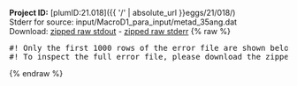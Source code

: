 **Project ID:** [plumID:21.018]({{ '/' | absolute_url }}eggs/21/018/)  
Stderr for source:  input/MacroD1_para_input/metad_35ang.dat   
Download: [zipped raw stdout](metad_35ang.dat.plumed.stdout.txt.zip) - [zipped raw stderr](metad_35ang.dat.plumed.stderr.txt.zip) 
{% raw %}
<pre>
#! Only the first 1000 rows of the error file are shown below
#! To inspect the full error file, please download the zipped raw stderr file above
</pre>
{% endraw %}
